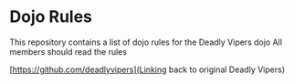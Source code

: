 Dojo Rules
==========

This repository contains a list of dojo rules for the Deadly Vipers dojo
All members should read the rules

[https://github.com/deadlyvipers](Linking back to original Deadly Vipers)
